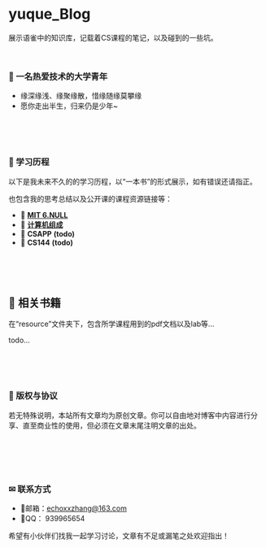 # yuque_Blog
展示语雀中的知识库，记载着CS课程的笔记，以及碰到的一些坑。

<br>



### 🤵 一名热爱技术的大学青年

- 缘深缘浅、缘聚缘散，惜缘随缘莫攀缘
- 愿你走出半生，归来仍是少年~



<br><br><br>



### 📡 学习历程

以下是我未来不久的的学习历程，以“一本书”的形式展示，如有错误还请指正。



也包含我的思考总结以及公开课的课程资源链接等：



- 📡 [**MIT 6.NULL**](https://www.yuque.com/zehao-59ab2/missing/iszmpn)
- 🎥 **[计算机组成](https://www.yuque.com/zehao-59ab2/zcyl)**
- 🔫 **CSAPP** **(todo)**
- 📌 **CS144** **(todo)**



<br><br><br>

## 📓 相关书籍

在“resource”文件夹下，包含所学课程用到的pdf文档以及lab等...

todo...



<br><br><br>

### 🌟 版权与协议

若无特殊说明，本站所有文章均为原创文章。你可以自由地对博客中内容进行分享、直至商业性的使用，但必须在文章末尾注明文章的出处。

##  

##  

<br><br><br>

### ✉ 联系方式

- 🐼邮箱：[echoxxzhang@163.com](mailto:echoxxzhang@163.com)
- 🐧QQ：  939965654

希望有小伙伴们找我一起学习讨论，文章有不足或漏笔之处欢迎指出！





